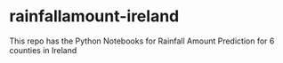 # rainfallamount-ireland
This repo has the Python Notebooks for Rainfall Amount Prediction for 6 counties in Ireland
